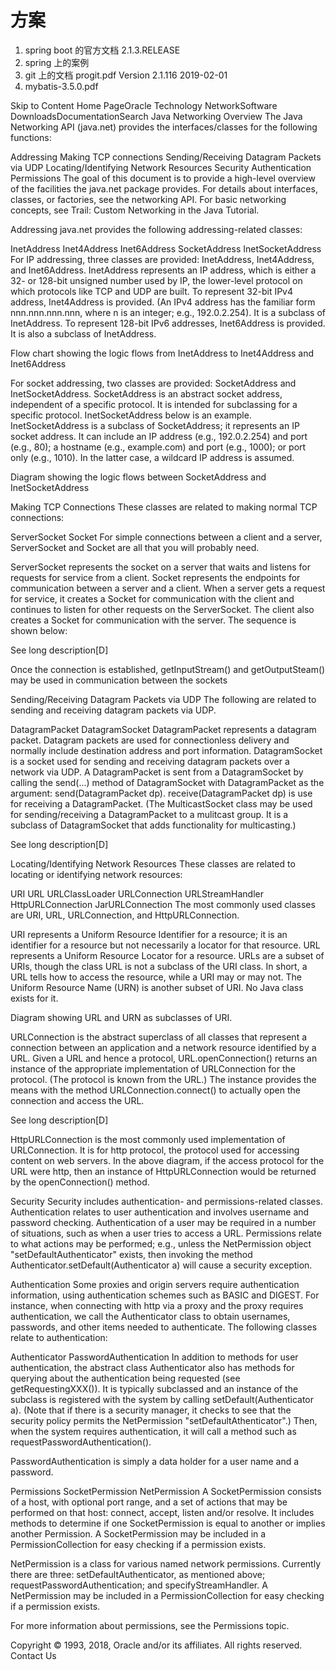 # 方案

1. spring boot 的官方文档 2.1.3.RELEASE
2. spring 上的案例 
3. git 上的文档 progit.pdf   Version 2.1.116 2019-02-01
4. mybatis-3.5.0.pdf

Skip to Content
Home PageOracle Technology NetworkSoftware DownloadsDocumentationSearch
Java Networking Overview
The Java Networking API (java.net) provides the interfaces/classes for the following functions:

Addressing
Making TCP connections
Sending/Receiving Datagram Packets via UDP
Locating/Identifying Network Resources
Security
Authentication
Permissions
The goal of this document is to provide a high-level overview of the facilities the java.net package provides. For details about interfaces, classes, or factories, see the networking API. For basic networking concepts, see Trail: Custom Networking in the Java Tutorial.

Addressing
java.net provides the following addressing-related classes:

InetAddress
Inet4Address
Inet6Address
SocketAddress
InetSocketAddress
For IP addressing, three classes are provided: InetAddress, Inet4Address, and Inet6Address. InetAddress represents an IP address, which is either a 32- or 128-bit unsigned number used by IP, the lower-level protocol on which protocols like TCP and UDP are built. To represent 32-bit IPv4 address, Inet4Address is provided. (An IPv4 address has the familiar form nnn.nnn.nnn.nnn, where n is an integer; e.g., 192.0.2.254). It is a subclass of InetAddress. To represent 128-bit IPv6 addresses, Inet6Address is provided. It is also a subclass of InetAddress.

Flow chart showing the logic flows from InetAddress to Inet4Address and Inet6Address

For socket addressing, two classes are provided: SocketAddress and InetSocketAddress. SocketAddress is an abstract socket address, independent of a specific protocol. It is intended for subclassing for a specific protocol. InetSocketAddress below is an example. InetSocketAddress is a subclass of SocketAddress; it represents an IP socket address. It can include an IP address (e.g., 192.0.2.254) and port (e.g., 80); a hostname (e.g., example.com) and port (e.g., 1000); or port only (e.g., 1010). In the latter case, a wildcard IP address is assumed.

Diagram showing the logic flows between SocketAddress and InetSocketAddress

Making TCP Connections
These classes are related to making normal TCP connections:

ServerSocket
Socket
For simple connections between a client and a server, ServerSocket and Socket are all that you will probably need.

ServerSocket represents the socket on a server that waits and listens for requests for service from a client. Socket represents the endpoints for communication between a server and a client. When a server gets a request for service, it creates a Socket for communication with the client and continues to listen for other requests on the ServerSocket. The client also creates a Socket for communication with the server. The sequence is shown below:

See long description[D]

Once the connection is established, getInputStream() and getOutputSteam() may be used in communication between the sockets

Sending/Receiving Datagram Packets via UDP
The following are related to sending and receiving datagram packets via UDP.

DatagramPacket
DatagramSocket
DatagramPacket represents a datagram packet. Datagram packets are used for connectionless delivery and normally include destination address and port information. DatagramSocket is a socket used for sending and receiving datagram packets over a network via UDP. A DatagramPacket is sent from a DatagramSocket by calling the send(...) method of DatagramSocket with DatagramPacket as the argument: send(DatagramPacket dp). receive(DatagramPacket dp) is use for receiving a DatagramPacket. (The MulticastSocket class may be used for sending/receiving a DatagramPacket to a mulitcast group. It is a subclass of DatagramSocket that adds functionality for multicasting.)

See long description[D]

Locating/Identifying Network Resources
These classes are related to locating or identifying network resources:

URI
URL
URLClassLoader
URLConnection
URLStreamHandler
HttpURLConnection
JarURLConnection
The most commonly used classes are URI, URL, URLConnection, and HttpURLConnection.

URI represents a Uniform Resource Identifier for a resource; it is an identifier for a resource but not necessarily a locator for that resource. URL represents a Uniform Resource Locator for a resource. URLs are a subset of URIs, though the class URL is not a subclass of the URI class. In short, a URL tells how to access the resource, while a URI may or may not. The Uniform Resource Name (URN) is another subset of URI. No Java class exists for it.

Diagram showing URL and URN as subclasses of URI.

URLConnection is the abstract superclass of all classes that represent a connection between an application and a network resource identified by a URL. Given a URL and hence a protocol, URL.openConnection() returns an instance of the appropriate implementation of URLConnection for the protocol. (The protocol is known from the URL.) The instance provides the means with the method URLConnection.connect() to actually open the connection and access the URL.

See long description[D]

HttpURLConnection is the most commonly used implementation of URLConnection. It is for http protocol, the protocol used for accessing content on web servers. In the above diagram, if the access protocol for the URL were http, then an instance of HttpURLConnection would be returned by the openConnection() method.

Security
Security includes authentication- and permissions-related classes. Authentication relates to user authentication and involves username and password checking. Authentication of a user may be required in a number of situations, such as when a user tries to access a URL. Permissions relate to what actions may be performed; e.g., unless the NetPermission object "setDefaultAuthenticator" exists, then invoking the method Authenticator.setDefault(Authenticator a) will cause a security exception.

Authentication
Some proxies and origin servers require authentication information, using authentication schemes such as BASIC and DIGEST. For instance, when connecting with http via a proxy and the proxy requires authentication, we call the Authenticator class to obtain usernames, passwords, and other items needed to authenticate. The following classes relate to authentication:

Authenticator
PasswordAuthentication
In addition to methods for user authentication, the abstract class Authenticator also has methods for querying about the authentication being requested (see getRequestingXXX()). It is typically subclassed and an instance of the subclass is registered with the system by calling setDefault(Authenticator a). (Note that if there is a security manager, it checks to see that the security policy permits the NetPermission "setDefaultAthenticator".) Then, when the system requires authentication, it will call a method such as requestPasswordAuthentication().

PasswordAuthentication is simply a data holder for a user name and a password.

Permissions
SocketPermission
NetPermission
A SocketPermission consists of a host, with optional port range, and a set of actions that may be performed on that host: connect, accept, listen and/or resolve. It includes methods to determine if one SocketPermission is equal to another or implies another Permission. A SocketPermission may be included in a PermissionCollection for easy checking if a permission exists.

NetPermission is a class for various named network permissions. Currently there are three: setDefaultAuthenticator, as mentioned above; requestPasswordAuthentication; and specifyStreamHandler. A NetPermission may be included in a PermissionCollection for easy checking if a permission exists.

For more information about permissions, see the Permissions topic.

 

Copyright © 1993, 2018, Oracle and/or its affiliates. All rights reserved. Contact Us
